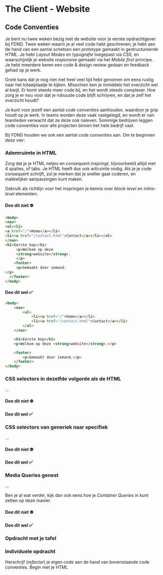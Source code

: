 # The Client - Website

## Code Conventies

Je bent nu twee weken bezig met de website voor je eerste opdrachtgever bij
FDND. Twee weken waarin je al veel code hebt geschreven; je hebt aan de hand
van een aantal schetsen een _prototype_ gemaakt in gestructureerde _HTML_.
Je hebt _Layout Modes_ en _typografie_ toegepast via _CSS_, en waarschijnlijk
je website _responsive_ gemaakt via het _Mobile first_ principe. Je hebt
meerdere keren een code & design review gedaan en feedback gehad op je werk.

Grote kans dat je nog niet niet heel veel tijd hebt genomen om eens rustig naar
het totaalplaatje te kijken. Misschien ben je inmiddels het overzicht wel al
kwijt. Er komt steeds meer code bij, en het wordt steeds complexer. Hoe zorg je
er nou voor dat je robuuste code blijft schrijven, en dat je zelf het overzicht
houdt?

Je kunt voor jezelf een aantal _code conventies_ aanhouden, waardoor je grip
houdt op je werk. In teams worden deze vaak vastgelegd, en wordt er van
teamleden verwacht dat ze deze ook naleven. Sommige bedrijven leggen code
conventies voor alle projecten binnen het hele bedrijf vast.

Bij FDND houden we ook een aantal _code conventies_ aan. Om te beginnen deze
vier:

### Ademruimte in HTML

Zorg dat je je HTML netjes en consequent _inspringt_, bijvoorbeeld altijd met
4 spaties, of tabs. Je HTML heeft dus ook witruimte nodig. Als je je code
consequent schrijft, zul je merken dat je sneller gaat coderen, en makkelijker
aanpassingen kunt maken.

Gebruik als richtlijn voor het inspringen je kennis over _block-level_ en
_inline-level_ elementen.

#### Doe dit niet ⛔️

```html
<body>
<nav>
<ul><li>
<a href="/">Home</a></li>
<li><a href="/contact.html">Contact</a></li></ul>
</nav>
<h1>Eerste kop</h1>
     <p>Welkom op deze
     <strong>website</strong>.
     </p>
    <footer>
     <p>Gemaakt door iemand.
</p>
  </footer>
</body>
```

#### Doe dit wel ✅

```html
<body>
    <nav>
        <ul>
            <li><a href="/">Home</a></li>
            <li><a href="/contact.html">Contact</a></li>
        </ul>
    </nav>

    <h1>Eerste kop</h1>
    <p>Welkom op deze <strong>website</strong>.</p>

    <footer>
        <p>Gemaakt door iemand.</p>
    </footer>
</body>
```

### CSS selectors in dezelfde volgorde als de HTML

...

#### Doe dit niet ⛔️


#### Doe dit wel ✅


### CSS selectors van generiek naar specifiek

...

#### Doe dit niet ⛔️


#### Doe dit wel ✅

### Media Queries genest

...

Ben je al wat verder, kijk dan ook eens hoe je _Container Queries_ in kunt
zetten op deze manier.

#### Doe dit niet ⛔️


#### Doe dit wel ✅



### Opdracht met je tafel



### Individuele opdracht

Herschrijf (_refactor_) je eigen code aan de hand van bovenstaande code
conventies. Begin met je HTML